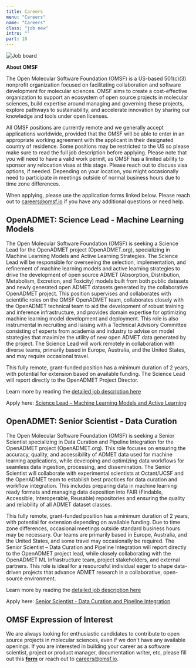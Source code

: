 ```yaml
---
title: Careers
menu: "Careers"
name: "Careers"
class: "job new"
intro: ""
part: 10
---
```


![Job board](/images/job.svg)


**About OMSF**

The Open Molecular Software Foundation (OMSF) is a US-based 501(c)(3) nonprofit organization focused on facilitating collaboration and software development for molecular sciences. OMSF aims to create a cost-effective organization to support an ecosystem of open source projects in molecular sciences, build expertise around managing and governing these projects, explore pathways to sustainability, and accelerate innovation by sharing our knowledge and tools under open licenses.

All OMSF positions are currently remote and we generally accept applications worldwide, provided that the OMSF will be able to enter in an appropriate working agreement with the applicant in their designated country of residence. Some positions may be restricted to the US so please make sure to read the full job description before applying. Please note that you will need to have a valid work permit, as OMSF has a limited ability to sponsor any relocation visas at this stage. Please reach out to discuss visa options, if needed. Depending on your location, you might occasionally need to participate in meetings outside of normal business hours due to time zone differences.

When applying, please use the application forms linked below. Please reach out to careers@omsf.io if you have any additional questions or need help.


## OpenADMET: Science Lead - Machine Learning Models

  The Open Molecular Software Foundation (OMSF) is seeking a Science Lead for the OpenADMET project (OpenADMET.org), specializing in Machine Learning Models and Active Learning Strategies.
  The Science Lead will be responsible for overseeing the selection, implementation, and refinement of machine learning models and active learning strategies to drive the development of open source ADMET (Absorption, Distribution, Metabolism, Excretion, and Toxicity) models built from both public datasets and newly generated open ADMET datasets generated by the collaborative OpenADMET project.
  This position supervises and collaborates with scientific roles on the OMSF OpenADMET team, collaborates closely with the OpenADMET technical team to aid the development of robust training and inference infrastructure, and provides domain expertise for optimizing machine learning model development and deployment.
  This role is also instrumental in recruiting and liaising with a Technical Advisory Committee consisting of experts from academia and industry to advise on model strategies that maximize the utility of new open ADMET data generated by the project.
  The Science Lead will work remotely in collaboration with diverse teams, primarily based in Europe, Australia, and the United States, and may require occasional travel.
  
  This fully remote, grant-funded position has a minimum duration of 2 years, with potential for extension based on available funding.
  The Science Lead will report directly to the OpenADMET Project Director.


  Learn more by reading the [detailed job description here](https://drive.google.com/file/d/1MX17Uq9HLVprgbkZZA-C1EcLFTu2v3gE/view?usp=sharing)

  Apply here: [Science Lead – Machine Learning Models and Active Learning](https://docs.google.com/forms/d/e/1FAIpQLSerDOf3ukmMxbFEp_wyPqokq4j8YR1pc0TlHBiY9vYXBjQzdA/viewform) 


## OpenADMET: Senior Scientist - Data Curation

  The Open Molecular Software Foundation (OMSF) is seeking a Senior Scientist specializing in Data Curation and Pipeline Integration for the OpenADMET project (OpenADMET.org).
  This role focuses on ensuring the accuracy, quality, and accessibility of ADMET data used for machine learning applications, while developing and optimizing data workflows for seamless data ingestion, processing, and dissemination.
  The Senior Scientist will collaborate with experimental scientists at Octant/UCSF and the OpenADMET team to establish best practices for data curation and workflow integration.
  This includes preparing data in machine learning ready formats and managing data deposition into FAIR (Findable, Accessible, Interoperable, Reusable) repositories and ensuring the quality and reliability of all ADMET dataset classes.

  This fully remote, grant-funded position has a minimum duration of 2 years, with potential for extension depending on available funding. Due to time zone differences, occasional meetings outside standard business hours may be necessary.
  Our teams are primarily based in Europe, Australia, and the United States, and some travel may occasionally be required.
  The Senior Scientist – Data Curation and Pipeline Integration will report directly to the OpenADMET project lead, while closely collaborating with the OpenADMET ML Infrastructure team, project stakeholders, and external partners.
  This role is ideal for a resourceful individual eager to shape data-driven projects that advance ADMET research in a collaborative, open-source environment.


  Learn more by reading the [detailed job description here](https://drive.google.com/file/d/1Otm_Y6dlKoHOTFVnFEZ9wWLjQrsWvMSt/view?usp=sharing)

  Apply here: [Senior Scientist - Data Curation and Pipeline Integration](https://docs.google.com/forms/d/e/1FAIpQLSerDOf3ukmMxbFEp_wyPqokq4j8YR1pc0TlHBiY9vYXBjQzdA/viewform) 
  

## OMSF Expression of Interest

We are always looking for enthusiastic candidates to contribute to open source projects in molecular sciences, even if we don&#39;t have any available openings. If you are interested in building your career as a software scientist, project or product manager, documentation writer, etc, please fill out this [**form**](https://forms.gle/ChzBhUWKBqVPk1QR7) or reach out to careers@omsf.io.

